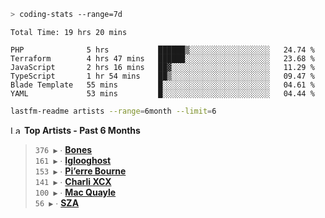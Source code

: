 ```zsh
> coding-stats --range=7d
```

<!--START_SECTION:waka-->

```text
Total Time: 19 hrs 20 mins

PHP              5 hrs           ██████▒░░░░░░░░░░░░░░░░░░   24.74 %
Terraform        4 hrs 47 mins   ██████░░░░░░░░░░░░░░░░░░░   23.68 %
JavaScript       2 hrs 16 mins   ██▓░░░░░░░░░░░░░░░░░░░░░░   11.29 %
TypeScript       1 hr 54 mins    ██▒░░░░░░░░░░░░░░░░░░░░░░   09.47 %
Blade Template   55 mins         █░░░░░░░░░░░░░░░░░░░░░░░░   04.61 %
YAML             53 mins         █░░░░░░░░░░░░░░░░░░░░░░░░   04.44 %
```

<!--END_SECTION:waka-->

```zsh
lastfm-readme artists --range=6month --limit=6
```

<!--START_LASTFM_ARTISTS:{"period": "6month", "rows": 6}-->
<a href="https://last.fm" target="_blank"><img src="https://user-images.githubusercontent.com/17434202/215290617-e793598d-d7c9-428f-9975-156db1ba89cc.svg" alt="Last.fm Logo" width="18" height="13"/></a> **Top Artists - Past 6 Months**

> `376 ▶️` ∙ **[Bones](https://www.last.fm/music/Bones)**<br/>
> `161 ▶️` ∙ **[Iglooghost](https://www.last.fm/music/Iglooghost)**<br/>
> `153 ▶️` ∙ **[Pi’erre Bourne](https://www.last.fm/music/Pi%E2%80%99erre+Bourne)**<br/>
> `141 ▶️` ∙ **[Charli XCX](https://www.last.fm/music/Charli+XCX)**<br/>
> `100 ▶️` ∙ **[Mac Quayle](https://www.last.fm/music/Mac+Quayle)**<br/>
> `56 ▶️` ∙ **[SZA](https://www.last.fm/music/SZA)**<br/>
<!--END_LASTFM_ARTISTS-->
